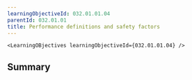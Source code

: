 ```yaml
---
learningObjectiveId: 032.01.01.04
parentId: 032.01.01
title: Performance definitions and safety factors
---
```


```tsx eval
<LearningOBjectives learningObjectiveId={032.01.01.04} />
```

## Summary
